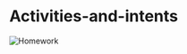 # Activities-and-intents

![Homework](https://user-images.githubusercontent.com/47654208/111630425-747fec80-881a-11eb-990a-9f67d239382f.gif)
